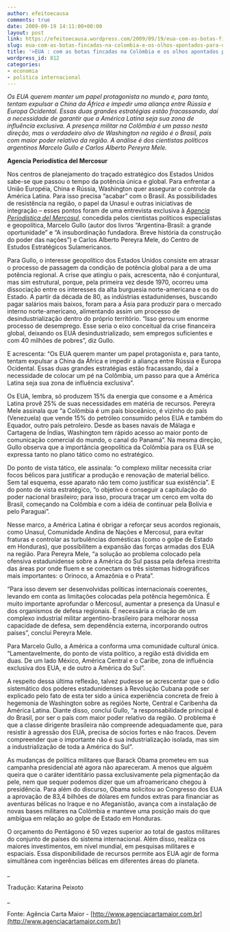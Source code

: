 ```yaml
---
author: efeitoecausa
comments: true
date: 2009-09-19 14:11:00+00:00
layout: post
link: https://efeitoecausa.wordpress.com/2009/09/19/eua-com-as-botas-fincadas-na-colombia-e-os-olhos-apontados-para-o-brasil/
slug: eua-com-as-botas-fincadas-na-colombia-e-os-olhos-apontados-para-o-brasil
title: '>EUA : com as botas fincadas na Colômbia e os olhos apontados para o Brasil'
wordpress_id: 812
categories:
- economia
- politica internacional
---
```


>

_Os EUA querem manter um papel protagonista no mundo e, para tanto, tentam expulsar a China da África e impedir uma aliança entre Rússia e Europa Ocidental. Essas duas grandes estratégias estão fracassando, daí a necessidade de garantir que a América Latina seja sua zona de influência exclusiva. A presença militar na Colômbia é um passo nesta direção, mas o verdadeiro alvo de Washington na região é o Brasil, país com maior poder relativo da região. A análise é dos cientistas políticos argentinos Marcelo Gullo e Carlos Alberto Pereyra Mele._

**Agencia Periodística del Mercosur**

Nos centros de planejamento do traçado estratégico dos Estados Unidos sabe-se que passou o tempo da potência única e global. Para enfrentar a União Européia, China e Rússia, Washington quer assegurar o controle da América Latina. Para isso precisa “acabar” com o Brasil. As possibilidades de resistência na região, o papel da Unasul e outras iniciativas de integração – esses pontos foram de uma entrevista exclusiva à _[Agencia Periodística del Mercosul](http://www.prensamercosur.com.ar/apm/nota_completa.php?idnota=4426)_, concedida pelos cientistas políticos especialistas e geopolítica, Marcelo Gullo (autor dos livros “Argentina-Brasil: a grande oportunidade” e “A insubordinação fundadora. Breve história da construção do poder das nações”) e Carlos Alberto Pereyra Mele, do Centro de Estudos Estratégicos Sulamericanos. 

Para Gullo, o interesse geopolítico dos Estados Unidos consiste em atrasar o processo de passagem da condição de potência global para a de uma potência regional. A crise que atingiu o país, acrescenta, não é conjuntural, mas sim estrutural, porque, pela primeira vez desde 1970, ocorreu uma dissociação entre os interesses da alta burguesia norte-americana e os do Estado. A partir da década de 80, as indústrias estadunidenses, buscando pagar salários mais baixos, foram para a Ásia para produzir para o mercado interno norte-americano, alimentando assim um processo de desindustrialização dentro do próprio território. “Isso gerou um enorme processo de desemprego. Esse seria o eixo conceitual da crise financeira global, deixando os EUA desindustrializado, sem empregos suficientes e com 40 milhões de pobres”, diz Gullo. 

E acrescenta: “Os EUA querem manter um papel protagonista e, para tanto, tentam expulsar a China da África e impedir a aliança entre Rússia e Europa Ocidental. Essas duas grandes estratégias estão fracassando, daí a necessidade de colocar um pé na Colômbia, um passo para que a América Latina seja sua zona de influência exclusiva”. 

Os EUA, lembra, só produzem 15% da energia que consome e a América Latina provê 25% de suas necessidades em matéria de recursos. Pereyra Mele assinala que “a Colômbia é um país bioceânico, é vizinho do país (Venezuela) que vende 15% do petróleo consumido pelos EUA e também do Equador, outro país petroleiro. Desde as bases navais de Málaga e Cartagena de Índias, Washington tem rápido acesso ao maior ponto de comunicação comercial do mundo, o canal do Panamá”. Na mesma direção, Gullo observa que a importância geopolítica da Colômbia para os EUA se expressa tanto no plano tático como no estratégico. 

Do ponto de vista tático, ele assinala: “o complexo militar necessita criar focos bélicos para justificar a produção e renovação de material bélico. Sem tal esquema, esse aparato não tem como justificar sua existência”. E do ponto de vista estratégico, “o objetivo é conseguir a capitulação do poder nacional brasileiro; para isso, procura traçar um cerco em volta do Brasil, começando na Colômbia e com a idéia de continuar pela Bolívia e pelo Paraguai”. 

Nesse marco, a América Latina é obrigar a reforçar seus acordos regionais, como Unasul, Comunidade Andina de Nações e Mercosul, para evitar fraturas e controlar as turbulências domésticas (como o golpe de Estado em Honduras), que possibilitem a expansão das forças armadas dos EUA na região. Para Pereyra Mele, “a solução ao problema colocado pela ofensiva estadunidense sobre a América do Sul passa pela defesa irrestrita das áreas por onde fluem e se conectam os três sistemas hidrográficos mais importantes: o Orinoco, a Amazônia e o Prata”. 

“Para isso devem ser desenvolvidas políticas internacionais coerentes, levando em conta as limitações colocadas pela potência hegemônica. É muito importante aprofundar o Mercosul, aumentar a presença da Unasul e dos organismos de defesa regionais. É necessária a criação de um complexo industrial militar argentino-brasileiro para melhorar nossa capacidade de defesa, sem dependência externa, incorporando outros países”, conclui Pereyra Mele. 

Para Marcelo Gullo, a América a conforma uma comunidade cultural única. “Lamentavelmente, do ponto de vista político, a região está dividida em duas. De um lado México, América Central e o Caribe, zona de influência exclusiva dos EUA, e de outro a América do Sul”. 

A respeito dessa última reflexão, talvez pudesse se acrescentar que o ódio sistemático dos poderes estadunidenses à Revolução Cubana pode ser explicado pelo fato de esta ter sido a única experiência concreta de freio à hegemonia de Washington sobre as regiões Norte, Central e Caribenha da América Latina. Diante disso, conclui Gullo, “a responsabilidade principal é do Brasil, por ser o país com maior poder relativo da região. O problema é que a classe dirigente brasileira não compreende adequadamente que, para resistir à agressão dos EUA, precisa de sócios fortes e não fracos. Devem compreender que o importante não é sua industrialização isolada, mas sim a industrialização de toda a América do Sul”. 

As mudanças de política militares que Barack Obama prometeu em sua campanha presidencial até agora não apareceram. A menos que alguém queira que o caráter identitário passa exclusivamente pela pigmentação da pele, nem que sequer podemos dizer que um afroamericano chegou à presidência. Para além do discurso, Obama solicitou ao Congresso dos EUA a aprovação de 83,4 bilhões de dólares em fundos extras para financiar as aventuras bélicas no Iraque e no Afeganistão, avança com a instalação de novas bases militares na Colômbia e manteve uma posição mais do que ambígua em relação ao golpe de Estado em Honduras. 

O orçamento do Pentágono é 50 vezes superior ao total de gastos militares do conjunto de países do sistema internacional. Além disso, realiza os maiores investimentos, em nível mundial, em pesquisas militares e espaciais. Essa disponibilidade de recursos permite aos EUA agir de forma simultânea com ingerências bélicas em diferentes áreas do planeta. 

_

Tradução: Katarina Peixoto

_

Fonte: Agência Carta Maior - [http://www.agenciacartamaior.com.br](http://www.agenciacartamaior.com.br/)
